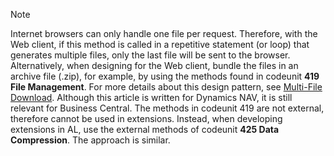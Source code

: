 > [!NOTE]  
> Internet browsers can only handle one file per request. Therefore, with the Web client, if this method is called in a repetitive statement (or loop) that generates multiple files, only the last file will be sent to the browser. Alternatively, when designing for the Web client, bundle the files in an archive file (.zip), for example, by using the methods found in codeunit **419 File Management**. For more details about this design pattern, see [Multi-File Download](https://community.dynamics.com/nav/w/designpatterns/220.multi-file-download). Although this article is written for Dynamics NAV, it is still relevant for Business Central. The methods in codeunit 419 are not external, therefore cannot be used in extensions. Instead, when developing extensions in AL, use the external methods of  codeunit **425 Data Compression**. The approach is similar.